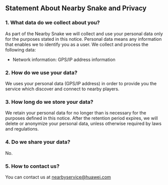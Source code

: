 ## Statement About Nearby Snake and Privacy

### 1. What data do we collect about you?

As part of the Nearby Snake we will collect and use your personal data only for the purposes stated in this notice.  Personal data means any information that enables we to identify you as a user.
We collect and process the following data:
-	Network information: GPS/IP address information

### 2. How do we use your data?

We uses your personal data (GPS/IP address) in order to provide you the service which discover and connect to nearby players.

### 3. How long do we store your data?

We retain your personal data for no longer than is necessary for the purposes defined in this notice. After the retention period expires, we will delete or anonymize your personal data, unless otherwise required by laws and regulations.

### 4. Do we share your data?
No.

### 5. How to contact us?
You can contact us at nearbyservice@huawei.com
